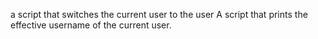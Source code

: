 a script that switches the current user to the user
A script that prints the effective username of the current user.
